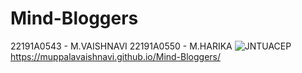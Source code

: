 # Mind-Bloggers
22191A0543 - M.VAISHNAVI
22191A0550 - M.HARIKA
![JNTUACEP](https://github.com/MuppalaVaishnavi/Mind-Bloggers/assets/129197128/d5e15cbd-dd6b-46d8-9784-394fab91ade0)
https://muppalavaishnavi.github.io/Mind-Bloggers/

